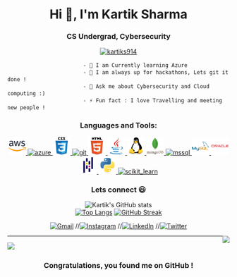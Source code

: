 <h1 align="center">Hi 👋, I'm Kartik Sharma </h1>
<h3 align="center">CS Undergrad, Cybersecurity</h3>

<p align="center"> <a href="https://github.com/ryo-ma/github-profile-trophy"><img src="https://github-profile-trophy.vercel.app/?username=kartiks914" alt="kartiks914" /> </a> </p>

                            - 👋 I am Currently learning Azure
                            - 💭 I am always up for hackathons, Lets git it done !
                            - 💬 Ask me about Cybersecurity and Cloud computing :) 
                            - ⚡ Fun fact : I love Travelling and meeting new people !

<p align="center">
</p>

<h3 align="center">Languages and Tools:</h3>
<p align="center"> <a href="https://aws.amazon.com" target="_blank" rel="noreferrer"> <img src="https://raw.githubusercontent.com/devicons/devicon/master/icons/amazonwebservices/amazonwebservices-original-wordmark.svg" alt="aws" width="40" height="40"/> </a> <a href="https://azure.microsoft.com/en-in/" target="_blank" rel="noreferrer"> <img src="https://www.vectorlogo.zone/logos/microsoft_azure/microsoft_azure-icon.svg" alt="azure" width="40" height="40"/> </a> <a href="https://www.w3schools.com/css/" target="_blank" rel="noreferrer"> <img src="https://raw.githubusercontent.com/devicons/devicon/master/icons/css3/css3-original-wordmark.svg" alt="css3" width="40" height="40"/> </a> <a href="https://git-scm.com/" target="_blank" rel="noreferrer"> <img src="https://www.vectorlogo.zone/logos/git-scm/git-scm-icon.svg" alt="git" width="40" height="40"/> </a> <a href="https://www.w3.org/html/" target="_blank" rel="noreferrer"> <img src="https://raw.githubusercontent.com/devicons/devicon/master/icons/html5/html5-original-wordmark.svg" alt="html5" width="40" height="40"/> </a> <a href="https://www.java.com" target="_blank" rel="noreferrer"> <img src="https://raw.githubusercontent.com/devicons/devicon/master/icons/java/java-original.svg" alt="java" width="40" height="40"/> </a> <a href="https://www.linux.org/" target="_blank" rel="noreferrer"> <img src="https://raw.githubusercontent.com/devicons/devicon/master/icons/linux/linux-original.svg" alt="linux" width="40" height="40"/> </a> <a href="https://www.mongodb.com/" target="_blank" rel="noreferrer"> <img src="https://raw.githubusercontent.com/devicons/devicon/master/icons/mongodb/mongodb-original-wordmark.svg" alt="mongodb" width="40" height="40"/> </a> <a href="https://www.microsoft.com/en-us/sql-server" target="_blank" rel="noreferrer"> <img src="https://www.svgrepo.com/show/303229/microsoft-sql-server-logo.svg" alt="mssql" width="40" height="40"/> </a> <a href="https://www.mysql.com/" target="_blank" rel="noreferrer"> <img src="https://raw.githubusercontent.com/devicons/devicon/master/icons/mysql/mysql-original-wordmark.svg" alt="mysql" width="40" height="40"/> </a> <a href="https://www.oracle.com/" target="_blank" rel="noreferrer"> <img src="https://raw.githubusercontent.com/devicons/devicon/master/icons/oracle/oracle-original.svg" alt="oracle" width="40" height="40"/> </a> <a href="https://pandas.pydata.org/" target="_blank" rel="noreferrer"> <img src="https://raw.githubusercontent.com/devicons/devicon/2ae2a900d2f041da66e950e4d48052658d850630/icons/pandas/pandas-original.svg" alt="pandas" width="40" height="40"/> </a> <a href="https://www.python.org" target="_blank" rel="noreferrer"> <img src="https://raw.githubusercontent.com/devicons/devicon/master/icons/python/python-original.svg" alt="python" width="40" height="40"/> </a> <a href="https://scikit-learn.org/" target="_blank" rel="noreferrer"> <img src="https://upload.wikimedia.org/wikipedia/commons/0/05/Scikit_learn_logo_small.svg" alt="scikit_learn" width="40" height="40"/> </a> </p>

<div align="center">
<div><h3>Lets connect 😃</h3></div>

 ![Kartik's GitHub stats](https://github-readme-stats.vercel.app/api?username=kartiks914&theme=midnight-purple&show_icons=true)\
 [![Top Langs](https://github-readme-stats.vercel.app/api/top-langs/?username=kartiks914&layout=compact&theme=radical&hide_border=true)](https://github.com/kartiks914)
 [![GitHub Streak](http://github-readme-streak-stats.herokuapp.com?user=kartiks914&theme=radical&hide_border=true)](https://git.io/streak-stats)


[![Gmail](https://img.shields.io/badge/Gmail-D14836?style=for-the-badge&logo=gmail&logoColor=white)](kartiks914@gmail.com) 
//[![Instagram](https://img.shields.io/badge/Instagram-%23E4405F.svg?style=for-the-badge&logo=Instagram&logoColor=white)](https://instagram.com/_kartiks914?igshid=OGQ5ZDc2ODk2ZA==)
//[![LinkedIn](https://img.shields.io/badge/linkedin-%230077B5.svg?style=for-the-badge&logo=linkedin&logoColor=white)](https://www.linkedin.com/in/kartiks09/) 
//[![Twitter](https://img.shields.io/badge/Twitter-%231DA1F2.svg?style=for-the-badge&logo=Twitter&logoColor=white)](https://x.com/kartiks0099?s=21&t=us-Oq-yzGX47W17n2TuTFQ)
</div>

<img align="right" src="https://komarev.com/ghpvc/?username=your-github-kartiks914 &style=flat-square&color=232323">
<hr>

![](https://raw.githubusercontent.com/halfrost/halfrost/master/icons/header_.png)

### <p align="center"> Congratulations, you found me on GitHub ! </p>
